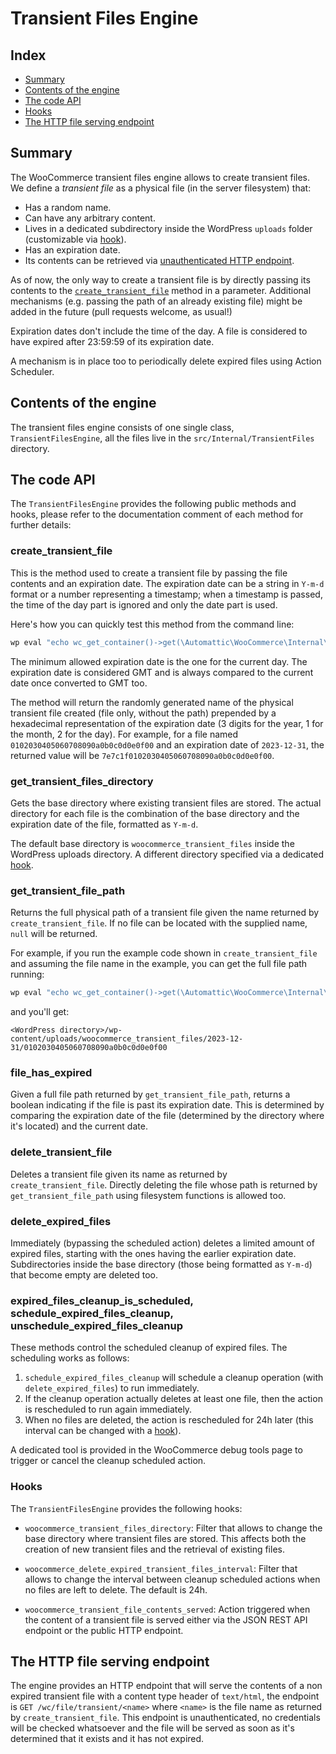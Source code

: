 # Transient Files Engine

## Index

* [Summary](#summary)
* [Contents of the engine](#contents-of-the-engine)
* [The code API](#the-code-api)
* [Hooks](#hooks)
* [The HTTP file serving endpoint](#the-http-file-serving-endpoint)


## Summary

The WooCommerce transient files engine allows to create transient files. We define a _transient file_ as a physical file (in the server filesystem) that:

* Has a random name.
* Can have any arbitrary content.
* Lives in a dedicated subdirectory inside the WordPress `uploads` folder (customizable via [hook](#hooks)).
* Has an expiration date.
* Its contents can be retrieved via [unauthenticated HTTP endpoint](#the-http-file-serving-endpoint).

As of now, the only way to create a transient file is by directly passing its contents to the [`create_transient_file`](#create_transient_file) method in a parameter. Additional mechanisms (e.g. passing the path of an already existing file) might be added in the future (pull requests welcome, as usual!)

Expiration dates don't include the time of the day. A file is considered to have expired after 23:59:59 of its expiration date.

A mechanism is in place too to periodically delete expired files using Action Scheduler.


## Contents of the engine

The transient files engine consists of one single class, `TransientFilesEngine`, all the files live in the `src/Internal/TransientFiles` directory.


## The code API

The `TransientFilesEngine` provides the following public methods and hooks, please refer to the documentation comment of each method for further details:


### create_transient_file

This is the method used to create a transient file by passing the file contents and an expiration date. The expiration date can be a string in `Y-m-d` format or a number representing a timestamp; when a timestamp is passed, the time of the day part is ignored and only the date part is used.

Here's how you can quickly test this method from the command line:

```bash
wp eval "echo wc_get_container()->get(\Automattic\WooCommerce\Internal\TransientFiles\TransientFilesEngine::class)->create_transient_file('foobar', '2023-12-31');"
```

The minimum allowed expiration date is the one for the current day. The expiration date is considered GMT and is always compared to the current date once converted to GMT too.

The method will return the randomly generated name of the physical transient file created (file only, without the path) prepended by a hexadecimal representation of the expiration date (3 digits for the year, 1 for the month, 2 for the day). For example, for a file named `0102030405060708090a0b0c0d0e0f00` and an expiration date of `2023-12-31`, the returned value will be `7e7c1f0102030405060708090a0b0c0d0e0f00`.


### get_transient_files_directory

Gets the base directory where existing transient files are stored. The actual directory for each file is the combination of the base directory and the expiration date of the file, formatted as `Y-m-d`.

The default base directory is `woocommerce_transient_files` inside the WordPress uploads directory. A different directory specified via a dedicated [hook](#hooks).


### get_transient_file_path

Returns the full physical path of a transient file given the name returned by `create_transient_file`.  If no file can be located with the supplied name, `null` will be returned.

For example, if you run the example code shown in `create_transient_file` and assuming the file name in the example, you can get the full file path running:

```bash
wp eval "echo wc_get_container()->get(\Automattic\WooCommerce\Internal\TransientFiles\TransientFilesEngine::class)->get_transient_file_path('7e7c1f0102030405060708090a0b0c0d0e0f00');"
```

and you'll get:

```
<WordPress directory>/wp-content/uploads/woocommerce_transient_files/2023-12-31/0102030405060708090a0b0c0d0e0f00
```


### file_has_expired

Given a full file path returned by `get_transient_file_path`, returns a boolean indicating if the file is past its expiration date. This is determined by comparing the expiration date of the file (determined by the directory where it's located) and the current date.


### delete_transient_file

Deletes a transient file given its name as returned by `create_transient_file`. Directly deleting the file whose path is returned by `get_transient_file_path` using filesystem functions is allowed too.


### delete_expired_files

Immediately (bypassing the scheduled action) deletes a limited amount of expired files, starting with the ones having the earlier expiration date. Subdirectories inside the base directory (those being formatted as `Y-m-d`) that become empty are deleted too.


### expired_files_cleanup_is_scheduled, schedule_expired_files_cleanup, unschedule_expired_files_cleanup

These methods control the scheduled cleanup of expired files. The scheduling works as follows:

1. `schedule_expired_files_cleanup` will schedule a cleanup operation (with `delete_expired_files`) to run immediately.
2. If the cleanup operation actually deletes at least one file, then the action is rescheduled to run again immediately.
3. When no files are deleted, the action is rescheduled for 24h later (this interval can be changed with a [hook](#hooks)).

A dedicated tool is provided in the WooCommerce debug tools page to trigger or cancel the cleanup scheduled action.


### Hooks

The `TransientFilesEngine` provides the following hooks:

* `woocommerce_transient_files_directory`: Filter that allows to change the base directory where transient files are stored. This affects both the creation of new transient files and the retrieval of existing files.

* `woocommerce_delete_expired_transient_files_interval`: Filter that allows to change the interval between cleanup scheduled actions when no files are left to delete. The default is 24h.

* `woocommerce_transient_file_contents_served`: Action triggered when the content of a transient file is served either via the JSON REST API endpoint or the public HTTP endpoint.


## The HTTP file serving endpoint

The engine provides an HTTP endpoint that will serve the contents of a non expired transient file with a content type header of `text/html`, the endpoint is `GET /wc/file/transient/<name>` where `<name>` is the file name as returned by `create_transient_file`. This endpoint is unauthenticated, no credentials will be checked whatsoever and the file will be served as soon as it's determined that it exists and it has not expired.
